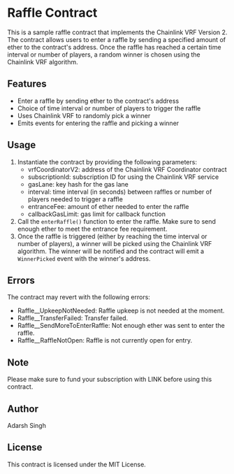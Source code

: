 # Raffle Contract

This is a sample raffle contract that implements the Chainlink VRF Version 2. The contract allows users to enter a raffle by sending a specified amount of ether to the contract's address. Once the raffle has reached a certain time interval or number of players, a random winner is chosen using the Chainlink VRF algorithm.

## Features

- Enter a raffle by sending ether to the contract's address
- Choice of time interval or number of players to trigger the raffle
- Uses Chainlink VRF to randomly pick a winner
- Emits events for entering the raffle and picking a winner

## Usage

1. Instantiate the contract by providing the following parameters:
   - vrfCoordinatorV2: address of the Chainlink VRF Coordinator contract
   - subscriptionId: subscription ID for using the Chainlink VRF service
   - gasLane: key hash for the gas lane
   - interval: time interval (in seconds) between raffles or number of players needed to trigger a raffle
   - entranceFee: amount of ether needed to enter the raffle
   - callbackGasLimit: gas limit for callback function
2. Call the `enterRaffle()` function to enter the raffle. Make sure to send enough ether to meet the entrance fee requirement.
3. Once the raffle is triggered (either by reaching the time interval or number of players), a winner will be picked using the Chainlink VRF algorithm. The winner will be notified and the contract will emit a `WinnerPicked` event with the winner's address.

## Errors

The contract may revert with the following errors:

- Raffle\_\_UpkeepNotNeeded: Raffle upkeep is not needed at the moment.
- Raffle\_\_TransferFailed: Transfer failed.
- Raffle\_\_SendMoreToEnterRaffle: Not enough ether was sent to enter the raffle.
- Raffle\_\_RaffleNotOpen: Raffle is not currently open for entry.

## Note

Please make sure to fund your subscription with LINK before using this contract.

## Author

Adarsh Singh

## License

This contract is licensed under the MIT License.
